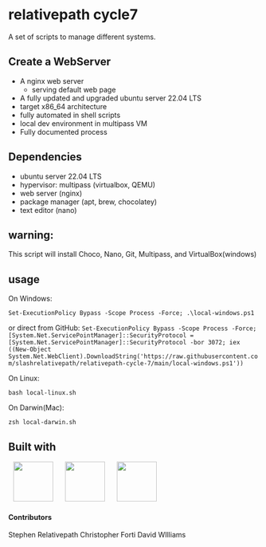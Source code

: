 # relativepath cycle7

A set of scripts to manage different systems.

## Create a WebServer

- A nginx web server
  - serving default web page
- A fully updated and upgraded ubuntu server 22.04 LTS
- target x86_64 architecture
- fully automated in shell scripts
- local dev environment in multipass VM
- Fully documented process

## Dependencies

- ubuntu server 22.04 LTS
- hypervisor: multipass (virtualbox, QEMU)
- web server (nginx)
- package manager (apt, brew, chocolatey)
- text editor (nano)

## warning:

This script will install Choco, Nano, Git, Multipass, and VirtualBox(windows)

## usage

On Windows:

`Set-ExecutionPolicy Bypass -Scope Process -Force; .\local-windows.ps1`

or direct from GitHub:
`Set-ExecutionPolicy Bypass -Scope Process -Force; [System.Net.ServicePointManager]::SecurityProtocol = [System.Net.ServicePointManager]::SecurityProtocol -bor 3072; iex ((New-Object System.Net.WebClient).DownloadString('https://raw.githubusercontent.com/slashrelativepath/relativepath-cycle-7/main/local-windows.ps1'))`

On Linux:

`bash local-linux.sh`

On Darwin(Mac):

`zsh local-darwin.sh`

## Built with

<p>
<img src="https://cdn.jsdelivr.net/gh/devicons/devicon@latest/icons/bash/bash-original.svg"  height="80" width="80" hspace="10px" />
<img src="https://cdn.jsdelivr.net/gh/devicons/devicon@latest/icons/powershell/powershell-original.svg" height="80" width="80" hspace="10px"/>
<img src="https://cdn.jsdelivr.net/gh/devicons/devicon@latest/icons/linux/linux-original.svg" height="80" width="80" hspace="10px" />
</p>

#### Contributors

Stephen Relativepath
Christopher Forti
David WIlliams
